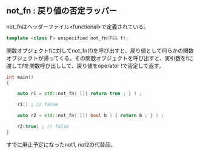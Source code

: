 ## not_fn : 戻り値の否定ラッパー

not_fnはヘッダーファイル\<functional\>で定義されている。

~~~c++
template <class F> unspecified not_fn(F&& f);
~~~

関数オブジェクトfに対してnot_fn(f)を呼び出すと、戻り値として何らかの関数オブジェクトが帰ってくる。その関数オブジェクトを呼び出すと、実引数をfに渡してfを関数呼び出しして、戻り値をoperator !で否定して返す。

~~~cpp
int main()
{

    auto r1 = std::not_fn( []{ return true ; } ) ;

    r1() ; // false

    auto r2 = std::not_fn( []( bool b ) { return b ; } ) ;

    r2(true) ; // false
}
~~~

すでに廃止予定になったnot1, not2の代替品。

